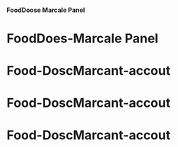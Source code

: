 #### FoodDoose Marcale Panel
# FoodDoes-Marcale Panel

# Food-DoscMarcant-accout

# Food-DoscMarcant-accout

# Food-DoscMarcant-accout

